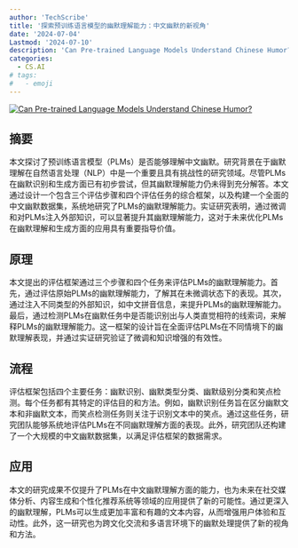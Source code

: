 ```yaml
---
author: 'TechScribe'
title: '探索预训练语言模型的幽默理解能力：中文幽默的新视角'
date: '2024-07-04'
Lastmod: '2024-07-10'
description: 'Can Pre-trained Language Models Understand Chinese Humor?'
categories:
  - CS.AI
# tags:
#   - emoji
---
```


[![Can Pre-trained Language Models Understand Chinese Humor?](https://arxiv-research-1301205113.cos.ap-guangzhou.myqcloud.com/images/2407.04105v1.pdf_0.jpg)](https://arxiv.org/abs/2407.04105v1)

## 摘要

本文探讨了预训练语言模型（PLMs）是否能够理解中文幽默。研究背景在于幽默理解在自然语言处理（NLP）中是一个重要且具有挑战性的研究领域。尽管PLMs在幽默识别和生成方面已有初步尝试，但其幽默理解能力仍未得到充分解答。本文通过设计一个包含三个评估步骤和四个评估任务的综合框架，以及构建一个全面的中文幽默数据集，系统地研究了PLMs的幽默理解能力。实证研究表明，通过微调和对PLMs注入外部知识，可以显著提升其幽默理解能力，这对于未来优化PLMs在幽默理解和生成方面的应用具有重要指导价值。<!--more-->

## 原理

本文提出的评估框架通过三个步骤和四个任务来评估PLMs的幽默理解能力。首先，通过评估原始PLMs的幽默理解能力，了解其在未微调状态下的表现。其次，通过注入不同类型的外部知识，如中文拼音信息，来提升PLMs的幽默理解能力。最后，通过检测PLMs在幽默任务中是否能识别出与人类直觉相符的线索词，来解释PLMs的幽默理解能力。这一框架的设计旨在全面评估PLMs在不同情境下的幽默理解表现，并通过实证研究验证了微调和知识增强的有效性。

## 流程

评估框架包括四个主要任务：幽默识别、幽默类型分类、幽默级别分类和笑点检测。每个任务都有其特定的评估目的和方法。例如，幽默识别任务旨在区分幽默文本和非幽默文本，而笑点检测任务则关注于识别文本中的笑点。通过这些任务，研究团队能够系统地评估PLMs在不同幽默理解方面的表现。此外，研究团队还构建了一个大规模的中文幽默数据集，以满足评估框架的数据需求。

## 应用

本文的研究成果不仅提升了PLMs在中文幽默理解方面的能力，也为未来在社交媒体分析、内容生成和个性化推荐系统等领域的应用提供了新的可能性。通过更深入的幽默理解，PLMs可以生成更加丰富和有趣的文本内容，从而增强用户体验和互动性。此外，这一研究也为跨文化交流和多语言环境下的幽默处理提供了新的视角和方法。
